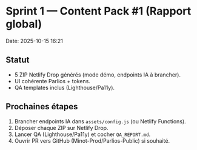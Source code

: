 # Sprint 1 — Content Pack #1 (Rapport global)

Date: 2025-10-15 16:21

## Statut
- 5 ZIP Netlify Drop générés (mode démo, endpoints IA à brancher).
- UI cohérente Parlios + tokens.
- QA templates inclus (Lighthouse/Pa11y).

## Prochaines étapes
1) Brancher endpoints IA dans `assets/config.js` (ou Netlify Functions).
2) Déposer chaque ZIP sur Netlify Drop.
3) Lancer QA (Lighthouse/Pa11y) et cocher `QA_REPORT.md`.
4) Ouvrir PR vers GitHub (Minot-Prod/Parlios-Public) si souhaité.
